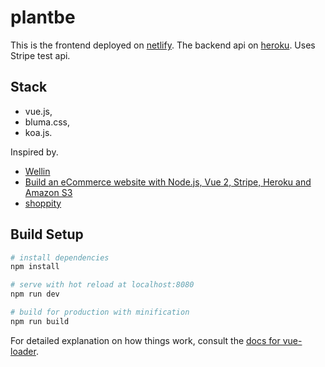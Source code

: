 # plantbe
This is the frontend deployed on [netlify](https://mystifying-mahavira-152389.netlify.com/#/order-complete/ch_1CP40gLxeOcSgd0rnqy1p8TT).
The backend api on [heroku](https://plantbe.herokuapp.com).
Uses Stripe test api.
 
## Stack
- vue.js, 
- bluma.css, 
- koa.js.

Inspired by.
- [Wellin](http://welllin.net/make-a-payment-using-stripe-api-from-scratch/)
- [Build an eCommerce website with Node.js, Vue 2, Stripe, Heroku and Amazon S3](https://medium.com/@connorleech/standing-on-the-shoulders-of-giants-node-js-vue-2-stripe-heroku-and-amazon-s3-c6fe03ee1118)
- [shoppity](https://github.com/sdras/sample-vue-shop)
    
## Build Setup

``` bash
# install dependencies
npm install

# serve with hot reload at localhost:8080
npm run dev

# build for production with minification
npm run build
```

For detailed explanation on how things work, consult the [docs for vue-loader](http://vuejs.github.io/vue-loader).

